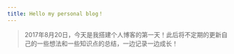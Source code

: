 ```yaml
---
title: Hello my personal blog！
---
```

  > 2017年8月20日，今天是我搭建个人博客的第一天！此后将不定期的更新自己的一些想法和一些知识点的总结，一边记录一边成长！


